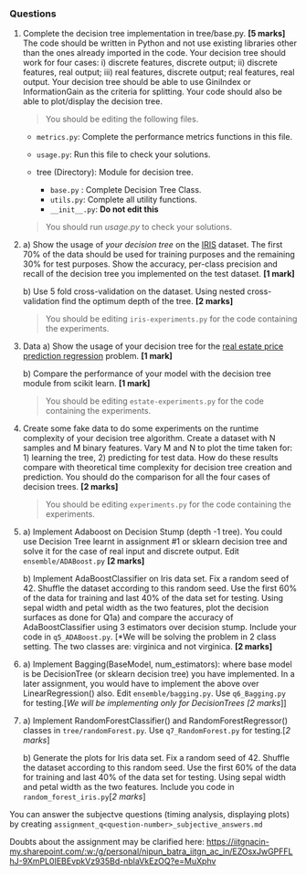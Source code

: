 ### Questions

1. Complete the decision tree implementation in tree/base.py. **[5 marks]**
The code should be written in Python and not use existing libraries other than the ones already imported in the code. Your decision tree should work for four cases: i) discrete features, discrete output; ii) discrete features, real output; iii) real features, discrete output; real features, real output. Your decision tree should be able to use GiniIndex or InformationGain as the criteria for splitting. Your code should also be able to plot/display the decision tree. 

    > You should be editing the following files.
  
    - `metrics.py`: Complete the performance metrics functions in this file. 

    - `usage.py`: Run this file to check your solutions.

    - tree (Directory): Module for decision tree.
      - `base.py` : Complete Decision Tree Class.
      - `utils.py`: Complete all utility functions.
      - `__init__.py`: **Do not edit this**

    > You should run _usage.py_ to check your solutions. 

2. 
    a) Show the usage of *your decision tree* on the [IRIS](https://archive.ics.uci.edu/ml/datasets/Iris) dataset. The first 70% of the data should be used for training purposes and the remaining 30% for test purposes. Show the accuracy, per-class precision and recall of the decision tree you implemented on the test dataset. **[1 mark]**

    b) Use 5 fold cross-validation on the dataset. Using nested cross-validation find the optimum depth of the tree. **[2 marks]**
    
    > You should be editing `iris-experiments.py` for the code containing the experiments.

3. Data
    a) Show the usage of your decision tree for the [real estate price prediction regression](https://archive.ics.uci.edu/ml/datasets/Real+estate+valuation+data+set) problem. **[1 mark]**
    
    b) Compare the performance of your model with the decision tree module from scikit learn. **[1 mark]**
    
   > You should be editing `estate-experiments.py` for the code containing the experiments.
    
4. Create some fake data to do some experiments on the runtime complexity of your decision tree algorithm. Create a dataset with N samples and M binary features. Vary M and N to plot the time taken for: 1) learning the tree, 2) predicting for test data. How do these results compare with theoretical time complexity for decision tree creation and prediction. You should do the comparison for all the four cases of decision trees. **[2 marks]**	

    >You should be editing `experiments.py` for the code containing the experiments. 

5. 
    a) Implement Adaboost on Decision Stump (depth -1 tree). You could use Decision Tree learnt in assignment #1 or sklearn decision tree and solve it for the case of real input and discrete output. Edit `ensemble/ADABoost.py` **[2 marks]**

    b) Implement AdaBoostClassifier on Iris data set. Fix a random seed of 42. Shuffle the dataset according to this random seed. Use the first 60% of the data for training and last 40% of the data set for testing. Using sepal width and petal width as the two features, plot the decision surfaces as done for Q1a) and compare the accuracy of AdaBoostClassifier using 3 estimators over decision stump. Include your code in `q5_ADABoost.py`. [*We will be solving the problem in 2 class setting. The two classes are: virginica and not virginica.  **[2 marks]**

6.
    a) Implement Bagging(BaseModel, num_estimators): where base model is be DecisionTree (or sklearn decision tree) you have implemented. In a later assignment, you would have to implement the above over LinearRegression() also. Edit `ensemble/bagging.py`. Use `q6_Bagging.py` for testing.[*We will be implementing only for DecisionTrees [2 marks*]]

    
7. 
    a) Implement RandomForestClassifier() and RandomForestRegressor() classes in `tree/randomForest.py`. Use `q7_RandomForest.py` for testing.[*2 marks*]

     b) Generate the plots for Iris data set. Fix a random seed of 42. Shuffle the dataset according to this random seed. Use the first 60% of the data for training and last 40% of the data set for testing. Using sepal width and petal width as the two features. Include you code in `random_forest_iris.py`[*2 marks*]


You can answer the subjectve questions (timing analysis, displaying plots) by creating `assignment_q<question-number>_subjective_answers.md`

Doubts about the assignment may be clarified here: https://iitgnacin-my.sharepoint.com/:w:/g/personal/nipun_batra_iitgn_ac_in/EZOsxJwGPFFLhJ-9XmPL0IEBEvpkVz935Bd-nblaVkEzOQ?e=MuXphv
